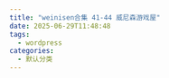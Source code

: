 ```yaml
---
title: "weinisen合集 41-44 威尼森游戏屋"
date: 2025-06-29T11:48:48
tags:
  - wordpress
categories:
  - 默认分类
---
```




